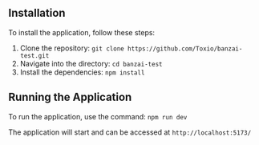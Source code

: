 ## Installation

To install the application, follow these steps:

1. Clone the repository: `git clone https://github.com/Toxio/banzai-test.git`
2. Navigate into the directory: `cd banzai-test`
3. Install the dependencies: `npm install`

## Running the Application

To run the application, use the command: `npm run dev`

The application will start and can be accessed at `http://localhost:5173/`